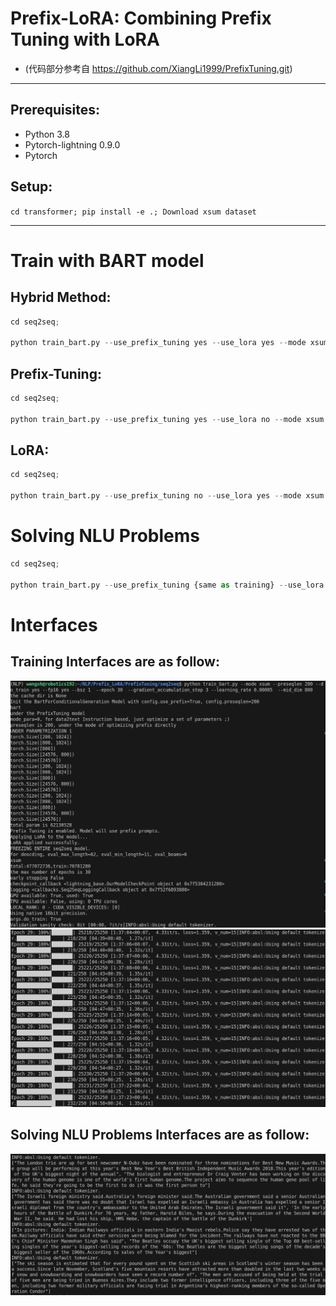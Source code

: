 # Prefix-LoRA: Combining Prefix Tuning with LoRA

- (代码部分参考自 https://github.com/XiangLi1999/PrefixTuning.git)
-----------------------------------------------------
## Prerequisites:
- Python 3.8
- Pytorch-lightning 0.9.0
- Pytorch
  
## Setup:

``cd transformer; pip install -e .; Download xsum dataset``

-----------------------------------------------------
# Train with BART model
## Hybrid Method:
```python
cd seq2seq; 

python train_bart.py --use_prefix_tuning yes --use_lora yes --mode xsum --preseqlen 200 --do_train yes --fp16 yes --bsz 2  --epoch 30  --gradient_accumulation_step 3 --learning_rate 0.00005  --mid_dim 800
```
## Prefix-Tuning:
```python
cd seq2seq; 

python train_bart.py --use_prefix_tuning yes --use_lora no --mode xsum --preseqlen 200 --do_train yes --fp16 yes --bsz 2  --epoch 30  --gradient_accumulation_step 3 --learning_rate 0.00005  --mid_dim 800
```
## LoRA:
```python
cd seq2seq; 

python train_bart.py --use_prefix_tuning no --use_lora yes --mode xsum --preseqlen 200 --do_train yes --fp16 yes --bsz 2  --epoch 30  --gradient_accumulation_step 3 --learning_rate 0.00005  --mid_dim 800
```
# Solving NLU Problems 
```python
cd seq2seq; 

python train_bart.py --use_prefix_tuning {same as training} --use_lora {same as training} --mode xsum --do_train no --prefix_model_path {checkpoint_path} --preseqlen {same as training} --mid_dim {same as training}
```
# Interfaces
## Training Interfaces are as follow:
<img src="run.png" alt="run.png">
<img src="train.png" alt="train.png">

## Solving NLU Problems Interfaces are as follow:
<img src="decode.png" alt="decode.png">
